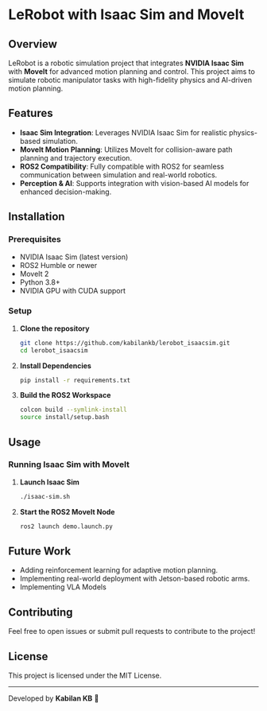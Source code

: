 # LeRobot with Isaac Sim and MoveIt

## Overview
LeRobot is a robotic simulation project that integrates **NVIDIA Isaac Sim** with **MoveIt** for advanced motion planning and control. This project aims to simulate robotic manipulator tasks with high-fidelity physics and AI-driven motion planning.

## Features
- **Isaac Sim Integration**: Leverages NVIDIA Isaac Sim for realistic physics-based simulation.
- **MoveIt Motion Planning**: Utilizes MoveIt for collision-aware path planning and trajectory execution.
- **ROS2 Compatibility**: Fully compatible with ROS2 for seamless communication between simulation and real-world robotics.
- **Perception & AI**: Supports integration with vision-based AI models for enhanced decision-making.

## Installation
### Prerequisites
- NVIDIA Isaac Sim (latest version)
- ROS2 Humble or newer
- MoveIt 2
- Python 3.8+
- NVIDIA GPU with CUDA support

### Setup
1. **Clone the repository**
   ```bash
   git clone https://github.com/kabilankb/lerobot_isaacsim.git
   cd lerobot_isaacsim
   ```
2. **Install Dependencies**
   ```bash
   pip install -r requirements.txt
   ```
3. **Build the ROS2 Workspace**
   ```bash
   colcon build --symlink-install
   source install/setup.bash
   ```

## Usage
### Running Isaac Sim with MoveIt
1. **Launch Isaac Sim**
   ```bash
   ./isaac-sim.sh
   ```
2. **Start the ROS2 MoveIt Node**
   ```bash
   ros2 launch demo.launch.py
   ```

## Future Work
- Adding reinforcement learning for adaptive motion planning.
- Implementing real-world deployment with Jetson-based robotic arms.
- Implementing VLA Models 

## Contributing
Feel free to open issues or submit pull requests to contribute to the project!

## License
This project is licensed under the MIT License.

---
Developed by **Kabilan KB** 🚀

